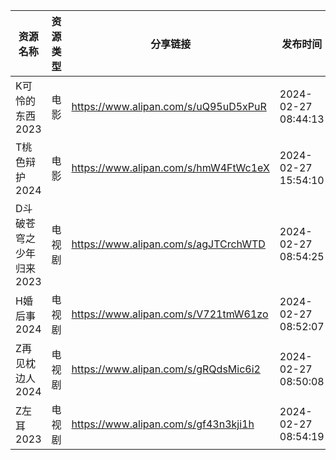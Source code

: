 | 资源名称           | 资源类型 | 分享链接                                 | 发布时间                |
| -------------- | ---- | ------------------------------------ | ------------------- |
| K可怜的东西2023     | 电影   | https://www.alipan.com/s/uQ95uD5xPuR | 2024-02-27 08:44:13 |
| T桃色辩护2024      | 电影   | https://www.alipan.com/s/hmW4FtWc1eX | 2024-02-27 15:54:10 |
| D斗破苍穹之少年归来2023 | 电视剧  | https://www.alipan.com/s/agJTCrchWTD | 2024-02-27 08:54:25 |
| H婚后事2024       | 电视剧  | https://www.alipan.com/s/V721tmW61zo | 2024-02-27 08:52:07 |
| Z再见枕边人2024     | 电视剧  | https://www.alipan.com/s/gRQdsMic6i2 | 2024-02-27 08:50:08 |
| Z左耳2023        | 电视剧  | https://www.alipan.com/s/gf43n3kji1h | 2024-02-27 08:54:19 |
